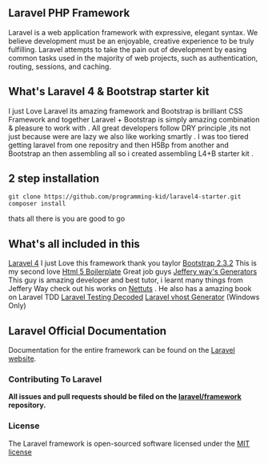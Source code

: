 ## Laravel PHP Framework

Laravel is a web application framework with expressive, elegant syntax. We believe development must be an enjoyable, creative experience to be truly fulfilling. Laravel attempts to take the pain out of development by easing common tasks used in the majority of web projects, such as authentication, routing, sessions, and caching.

## What's Laravel 4 & Bootstrap starter kit

I just Love Laravel its amazing framework and Bootstrap is brilliant CSS Framework and together Laravel + Bootstrap is simply amazing combination & pleasure to work with . All great developers follow DRY principle ,its not just because were are lazy we also like working smartly . I was too tiered getting laravel from one repositry and  then H5Bp from another and Bootstrap an then assembling all so i created assembling L4+B starter kit .

## 2 step installation

    git clone https://github.com/programming-kid/laravel4-starter.git
    composer install

thats all there is you are good to go

## What's all included in this

[Laravel 4](http://laravel.com/) I just Love this framework thank you taylor 
[Bootstrap 2.3.2](http://twitter.github.io/bootstrap/) This is my second love
[Html 5 Boilerplate](http://html5boilerplate.com/) Great job guys
[Jeffery way's Generators](https://github.com/JeffreyWay/Laravel-4-Generators) This guy is amazing developer and best tutor, i learnt many things from Jeffery Way check out his works on [Nettuts](http://net.tutsplus.com/) . He also has a amazing book on Laravel TDD [Laravel Testing Decoded](https://leanpub.com/laravel-testing-decoded)
[Laravel vhost Generator](https://github.com/honavarsohaan/laravel4-vhost) (Windows Only) 


## Laravel Official Documentation

Documentation for the entire framework can be found on the [Laravel website](http://laravel.com/docs).

### Contributing To Laravel

**All issues and pull requests should be filed on the [laravel/framework](http://github.com/laravel/framework) repository.**

### License

The Laravel framework is open-sourced software licensed under the [MIT license](http://opensource.org/licenses/MIT)